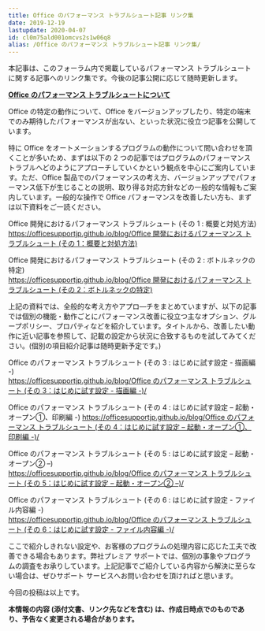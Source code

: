 ```yaml
---
title: Office のパフォーマンス トラブルシュート記事 リンク集
date: 2019-12-19
lastupdate: 2020-04-07
id: cl0m75ald001omcvs2s1w06q8
alias: /Office のパフォーマンス トラブルシュート記事 リンク集/
---
```


本記事は、このフォーラム内で掲載しているパフォーマンス トラブルシュートに関する記事へのリンク集です。今後の記事公開に応じて随時更新します。

<u>**Office** **のパフォーマンス トラブルシュートについて**</u>

Office の特定の動作について、Office をバージョンアップしたり、特定の端末でのみ期待したパフォーマンスが出ない、といった状況に役立つ記事を公開しています。

特に Office をオートメーションするプログラムの動作について問い合わせを頂くことが多いため、まずは以下の 2 つの記事ではプログラムのパフォーマンス トラブルへどのようにアプローチしていくかという観点を中心にご案内しています。ただ、Office 製品でのパフォーマンスの考え方、バージョンアップでパフォーマンス低下が生じることの説明、取り得る対応方針などの一般的な情報もご案内しています。一般的な操作で Office パフォーマンスを改善したい方も、まずは以下資料をご一読ください。

Office 開発におけるパフォーマンス トラブルシュート (その 1 : 概要と対処方法)  
[https://officesupportjp.github.io/blog/Office 開発におけるパフォーマンス トラブルシュート (その 1：概要と対処方法)](https://officesupportjp.github.io/blog/Office%20%E9%96%8B%E7%99%BA%E3%81%AB%E3%81%8A%E3%81%91%E3%82%8B%E3%83%91%E3%83%95%E3%82%A9%E3%83%BC%E3%83%9E%E3%83%B3%E3%82%B9%20%E3%83%88%E3%83%A9%E3%83%96%E3%83%AB%E3%82%B7%E3%83%A5%E3%83%BC%E3%83%88%20(%E3%81%9D%E3%81%AE%201%EF%BC%9A%E6%A6%82%E8%A6%81%E3%81%A8%E5%AF%BE%E5%87%A6%E6%96%B9%E6%B3%95)/)

Office 開発におけるパフォーマンス トラブルシュート (その 2 : ボトルネックの特定)  
[https://officesupportjp.github.io/blog/Office 開発におけるパフォーマンス トラブルシュート (その 2：ボトルネックの特定)](https://officesupportjp.github.io/blog/Office%20%E9%96%8B%E7%99%BA%E3%81%AB%E3%81%8A%E3%81%91%E3%82%8B%E3%83%91%E3%83%95%E3%82%A9%E3%83%BC%E3%83%9E%E3%83%B3%E3%82%B9%20%E3%83%88%E3%83%A9%E3%83%96%E3%83%AB%E3%82%B7%E3%83%A5%E3%83%BC%E3%83%88%20(%E3%81%9D%E3%81%AE%202%EF%BC%9A%E3%83%9C%E3%83%88%E3%83%AB%E3%83%8D%E3%83%83%E3%82%AF%E3%81%AE%E7%89%B9%E5%AE%9A)/)

  
  

上記の資料では、全般的な考え方やアプロ―チをまとめていますが、以下の記事では個別の機能・動作ごとにパフォーマンス改善に役立つ主なオプション、グループポリシー、プロパティなどを紹介しています。タイトルから、改善したい動作に近い記事を参照して、記載の設定から状況に合致するものを試してみてください。(個別の項目紹介記事は随時更新予定です。)

Office のパフォーマンス トラブルシュート (その 3 : はじめに試す設定 - 描画編 -)  
[https://officesupportjp.github.io/blog/Office のパフォーマンス トラブルシュート (その 3：はじめに試す設定 - 描画編 -)/](https://officesupportjp.github.io/blog/Office%20%E3%81%AE%E3%83%91%E3%83%95%E3%82%A9%E3%83%BC%E3%83%9E%E3%83%B3%E3%82%B9%20%E3%83%88%E3%83%A9%E3%83%96%E3%83%AB%E3%82%B7%E3%83%A5%E3%83%BC%E3%83%88%20(%E3%81%9D%E3%81%AE%203%EF%BC%9A%E3%81%AF%E3%81%98%E3%82%81%E3%81%AB%E8%A9%A6%E3%81%99%E8%A8%AD%E5%AE%9A%20-%20%E6%8F%8F%E7%94%BB%E7%B7%A8%20-)/) 

Office のパフォーマンス トラブルシュート (その 4 : はじめに試す設定 – 起動・オープン①、印刷編 -)  [https://officesupportjp.github.io/blog/Office のパフォーマンス トラブルシュート (その 4：はじめに試す設定 – 起動・オープン①、印刷編 -)/](https://officesupportjp.github.io/blog/Office%20%E3%81%AE%E3%83%91%E3%83%95%E3%82%A9%E3%83%BC%E3%83%9E%E3%83%B3%E3%82%B9%20%E3%83%88%E3%83%A9%E3%83%96%E3%83%AB%E3%82%B7%E3%83%A5%E3%83%BC%E3%83%88%20(%E3%81%9D%E3%81%AE%204%EF%BC%9A%E3%81%AF%E3%81%98%E3%82%81%E3%81%AB%E8%A9%A6%E3%81%99%E8%A8%AD%E5%AE%9A%20%E2%80%93%20%E8%B5%B7%E5%8B%95%E3%83%BB%E3%82%AA%E3%83%BC%E3%83%97%E3%83%B3%E2%91%A0%E3%80%81%E5%8D%B0%E5%88%B7%E7%B7%A8%20-)/)

Office のパフォーマンス トラブルシュート (その 5 : はじめに試す設定 – 起動・オープン② –)  
[https://officesupportjp.github.io/blog/Office のパフォーマンス トラブルシュート (その 5：はじめに試す設定 – 起動・オープン② –)/](https://officesupportjp.github.io/blog/Office%20%E3%81%AE%E3%83%91%E3%83%95%E3%82%A9%E3%83%BC%E3%83%9E%E3%83%B3%E3%82%B9%20%E3%83%88%E3%83%A9%E3%83%96%E3%83%AB%E3%82%B7%E3%83%A5%E3%83%BC%E3%83%88%20(%E3%81%9D%E3%81%AE%205%EF%BC%9A%E3%81%AF%E3%81%98%E3%82%81%E3%81%AB%E8%A9%A6%E3%81%99%E8%A8%AD%E5%AE%9A%20%E2%80%93%20%E8%B5%B7%E5%8B%95%E3%83%BB%E3%82%AA%E3%83%BC%E3%83%97%E3%83%B3%E2%91%A1%20%E2%80%93)/)

Office のパフォーマンス トラブルシュート (その 6 : はじめに試す設定 - ファイル内容編 -)  
[https://officesupportjp.github.io/blog/Office のパフォーマンス トラブルシュート (その 6：はじめに試す設定 - ファイル内容編 -)/](https://officesupportjp.github.io/blog/Office%20%E3%81%AE%E3%83%91%E3%83%95%E3%82%A9%E3%83%BC%E3%83%9E%E3%83%B3%E3%82%B9%20%E3%83%88%E3%83%A9%E3%83%96%E3%83%AB%E3%82%B7%E3%83%A5%E3%83%BC%E3%83%88%20(%E3%81%9D%E3%81%AE%206%EF%BC%9A%E3%81%AF%E3%81%98%E3%82%81%E3%81%AB%E8%A9%A6%E3%81%99%E8%A8%AD%E5%AE%9A%20-%20%E3%83%95%E3%82%A1%E3%82%A4%E3%83%AB%E5%86%85%E5%AE%B9%E7%B7%A8%20-)/)

  
  

ここで紹介しきれない設定や、お客様のプログラムの処理内容に応じた工夫で改善できる場合もあります。弊社プレミア サポートでは、個別の事象やプログラムの調査をお承りしています。上記記事でご紹介している内容から解決に至らない場合は、ぜひサポート サービスへお問い合わせを頂ければと思います。

  
  

今回の投稿は以上です。

**本情報の内容 (添付文書、リンク先などを含む) は、作成日時点でのものであり、予告なく変更される場合があります。**